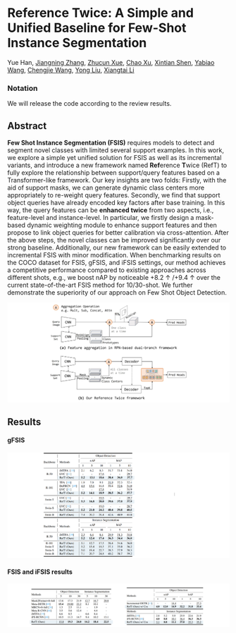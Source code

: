 # Reference Twice: A Simple and Unified Baseline for Few-Shot Instance Segmentation

Yue Han, [Jiangning Zhang](https://zhangzjn.github.io/), [Zhucun Xue](http://www.captain-whu.com/xuezhucun.html), [Chao Xu](https://scholar.google.com/citations?hl=zh-CN&user=zlq2S_0AAAAJ), [Xintian Shen](https://april.zju.edu.cn/team/xintian-shen/), [Yabiao Wang](https://scholar.google.com.hk/citations?hl=zh-CN&user=xiK4nFUAAAAJ), [Chengjie Wang](https://scholar.google.com/citations?hl=zh-CN&user=fqte5H4AAAAJ), [Yong Liu](https://april.zju.edu.cn/our-team/), [Xiangtai Li](https://lxtgh.github.io/)


### Notation

We will release the code according to the review results.


## Abstract
**Few Shot Instance Segmentation (FSIS)** requires models to detect and segment novel classes with limited several support examples. In this work, we explore a simple yet unified solution for FSIS as well as its incremental variants, and introduce a new framework named **Ref**erence **T**wice (RefT) to fully explore the relationship between support/query features based on a Transformer-like framework. Our key insights are two folds: Firstly, with the aid of support masks, we can generate dynamic class centers more appropriately to re-weight query features. Secondly, we find that support object queries have already encoded key factors after base training. In this way, the query features can be **enhanced twice** from two aspects, i.e., feature-level and instance-level. In particular, we firstly design a mask-based dynamic weighting module to enhance support features and then propose to link object queries for better calibration via cross-attention. After the above steps, the novel classes can be improved significantly over our strong baseline. Additionally, our new framework can be easily extended to incremental FSIS with minor modification. When benchmarking results on the COCO dataset for FSIS, gFSIS, and iFSIS settings, our method achieves a competitive performance compared to existing approaches across different shots, e.g., we boost nAP by noticeable +8.2 $\uparrow$ /+9.4 $\uparrow$ over the current state-of-the-art FSIS method for 10/30-shot. We further demonstrate the superiority of our approach on Few Shot Object Detection.


![Figure](./fig/teaser.png)

## Results
#### gFSIS 
![Figure](./fig/gfsis_res.png)
#### FSIS and iFSIS  results
![Figure](./fig/fsis_res.png)


